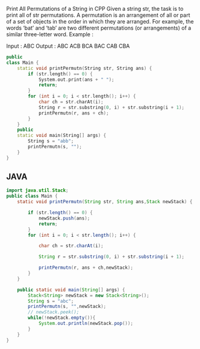 Print All Permutations of a String in CPP
Given a string str, the task is to print all of str permutations. A permutation is an arrangement of all or part of a set of objects in the order in which they are arranged. For example, the words ‘bat’ and ‘tab’ are two different permutations (or arrangements) of a similar three-letter word.
Example :

Input : ABC
Output : ABC ACB BCA BAC CAB CBA

```cpp
public
class Main {
    static void printPermutn(String str, String ans) {
        if (str.length() == 0) {
            System.out.print(ans + " ");
            return;
        }
        for (int i = 0; i < str.length(); i++) {
            char ch = str.charAt(i);
            String r = str.substring(0, i) + str.substring(i + 1);
            printPermutn(r, ans + ch);
        }
    }
    public
    static void main(String[] args) {
        String s = "abb";
        printPermutn(s, "");
    }
}
```

## JAVA

```java
import java.util.Stack;
public class Main {
    static void printPermutn(String str, String ans,Stack newStack) {

        if (str.length() == 0) {
            newStack.push(ans);
            return;
        }
        for (int i = 0; i < str.length(); i++) {

            char ch = str.charAt(i);

            String r = str.substring(0, i) + str.substring(i + 1);

            printPermutn(r, ans + ch,newStack);
        }
    }

    public static void main(String[] args) {
        Stack<String> newStack = new Stack<String>();
        String s = "abc";
        printPermutn(s, "",newStack);
        // newStack.peek();
        while(!newStack.empty()){
            System.out.println(newStack.pop());
        }
    }
}
```
